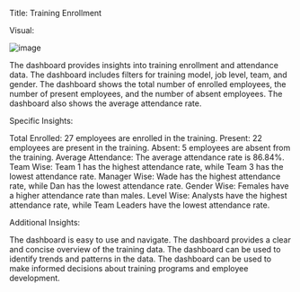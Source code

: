 Title: Training Enrollment

Visual: 

![image](https://github.com/user-attachments/assets/d2c56d0e-3d5f-46d1-8ac1-d1351ee90cf1)

The dashboard provides insights into training enrollment and attendance data.
The dashboard includes filters for training model, job level, team, and gender.
The dashboard shows the total number of enrolled employees, the number of present employees, and the number of absent employees.
The dashboard also shows the average attendance rate.

Specific Insights:

Total Enrolled: 27 employees are enrolled in the training.
Present: 22 employees are present in the training.
Absent: 5 employees are absent from the training.
Average Attendance: The average attendance rate is 86.84%.
Team Wise: Team 1 has the highest attendance rate, while Team 3 has the lowest attendance rate.
Manager Wise: Wade has the highest attendance rate, while Dan has the lowest attendance rate.
Gender Wise: Females have a higher attendance rate than males.
Level Wise: Analysts have the highest attendance rate, while Team Leaders have the lowest attendance rate.

Additional Insights:

The dashboard is easy to use and navigate.
The dashboard provides a clear and concise overview of the training data.
The dashboard can be used to identify trends and patterns in the data.
The dashboard can be used to make informed decisions about training programs and employee development.

